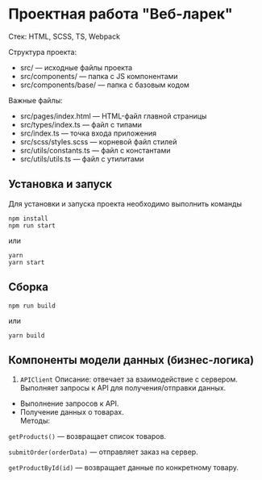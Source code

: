 # Проектная работа "Веб-ларек"

Стек: HTML, SCSS, TS, Webpack

Структура проекта:
- src/ — исходные файлы проекта
- src/components/ — папка с JS компонентами
- src/components/base/ — папка с базовым кодом

Важные файлы:
- src/pages/index.html — HTML-файл главной страницы
- src/types/index.ts — файл с типами
- src/index.ts — точка входа приложения
- src/scss/styles.scss — корневой файл стилей
- src/utils/constants.ts — файл с константами
- src/utils/utils.ts — файл с утилитами

## Установка и запуск
Для установки и запуска проекта необходимо выполнить команды

```
npm install
npm run start
```

или

```
yarn
yarn start
```
## Сборка

```
npm run build
```

или

```
yarn build
```
## Компоненты модели данных (бизнес-логика)
1. ``` APIClient ```
Описание: отвечает за взаимодействие с сервером. Выполняет запросы к API для получения/отправки данных.
  - Выполнение запросов к API.
  - Получение данных о товарах.  
Методы:  

  ```getProducts()``` — возвращает список товаров.  

  ```submitOrder(orderData)``` — отправляет заказ на сервер.  
  
  ```getProductById(id)``` — возвращает данные по конкретному товару.  
  

